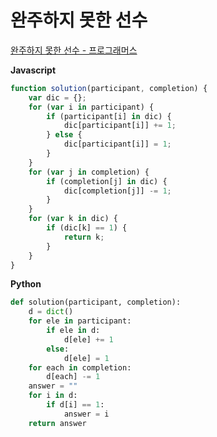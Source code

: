 # 완주하지 못한 선수

[완주하지 못한 선수 - 프로그래머스](https://programmers.co.kr/learn/courses/30/lessons/42576)

**Javascript**

```js
function solution(participant, completion) {
	var dic = {};
	for (var i in participant) {
		if (participant[i] in dic) {
			dic[participant[i]] += 1;
		} else {
			dic[participant[i]] = 1;
		}
	}
	for (var j in completion) {
		if (completion[j] in dic) {
			dic[completion[j]] -= 1;
		}
	}
	for (var k in dic) {
		if (dic[k] == 1) {
			return k;
		}
	}
}
```

**Python**

```python
def solution(participant, completion):
    d = dict()
    for ele in participant:
        if ele in d:
            d[ele] += 1
        else:
            d[ele] = 1
    for each in completion:
        d[each] -= 1
    answer = ""
    for i in d:
        if d[i] == 1:
            answer = i
    return answer
```
